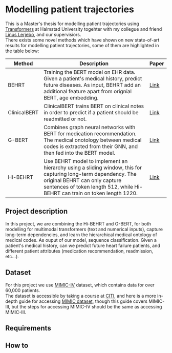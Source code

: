 # Modelling patient trajectories
This is a Master's thesis for modelling patient trajectories using [Transformers](https://arxiv.org/pdf/1706.03762.pdf) at Halmstad University togehter with my collegue and friend [Linus Lerjebo](https://github.com/Lerjebo), and our supervisiors.\
There exists some novel methods which have shown on new state-of-art results for modelling patient trajectories, some of them are highlighted in the table below:

| Method  | Description | Paper |
| ------------- | ------------- | ------------- |
| BEHRT | Training the BERT model on EHR data. Given a patient's medical history, predict future diseases. As input, BEHRT add an additional feature apart from orignial BERT, age embedding. | [Link](https://www.nature.com/articles/s41598-020-62922-y)|
| ClinicalBERT  | ClinicalBERT trains BERT on clinical notes in order to predict if a patient should be readmitted or not.   | [Link](https://github.com/kexinhuang12345/clinicalBERT) |
| G-BERT  | Combines graph neural networks with BERT for medication recommendation. The medical onotology between medical codes is extracted from their GNN, and then fed into the BERT model.   | [Link](https://arxiv.org/abs/1906.00346) |
| Hi-BEHRT| Use BEHRT model to implement an hierarchy using a sliding window, this for capturing long-term dependency. The original BEHRT can only capture sentences of token length 512, while Hi-BEHRT can train on token length 1220. | [Link](https://arxiv.org/abs/2106.11360)|

## Project description
In this project, we are combining the Hi-BEHRT and G-BERT, for both modelling for multimodal transformers (text and numerical inputs), capture long-term dependencies, and learn the hierarchical medical ontology of medical codes. As ouput of our model, sequence classification. Given a patient's medical history, can we predict future heart failure patients, and different patient attributes (medication recommendation, readmission, etc...).  
## Dataset
For this project we use [MIMIC-IV](https://physionet.org/content/mimiciv/0.4/) dataset, which contains data for over 60,000 patients. \
The dataset is accessible by taking a course at [CITI](https://about.citiprogram.org/courses/?reset=true), and here is a more in-depth guide for accessing [MIMIC dataset](https://towardsdatascience.com/getting-access-to-mimic-iii-hospital-database-for-data-science-projects-791813feb735), though this guide covers MIMIC-III, but the steps for accessing MIMIC-IV should be the same as accessing MIMIC-III. 

## Requirements


## How to
